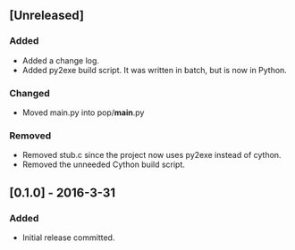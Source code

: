 ## [Unreleased]
### Added
- Added a change log.
- Added py2exe build script. It was written in batch, but is now in Python.

### Changed
- Moved main.py into pop/__main__.py

### Removed
- Removed stub.c since the project now uses py2exe instead of cython.
- Removed the unneeded Cython build script.

## [0.1.0] - 2016-3-31
### Added
- Initial release committed.
